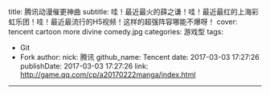 title: 腾讯动漫催更神曲
subtitle: 哇！最近最火的薛之谦！哇！最近最红的上海彩虹乐团！哇！最近最流行的H5视频！这样的超强阵容哪能不爆呀！
cover: tencent cartoon more divine comedy.jpg
categories: 游戏型
tags:
  - Git
  - Fork
author:
  nick: 腾讯
  github_name: Tencent
date: 2017-03-03 17:27:26
publishDate: 2017-03-03 17:27:26
link: http://game.qq.com/cp/a20170222manga/index.html
---

<!-- more -->
